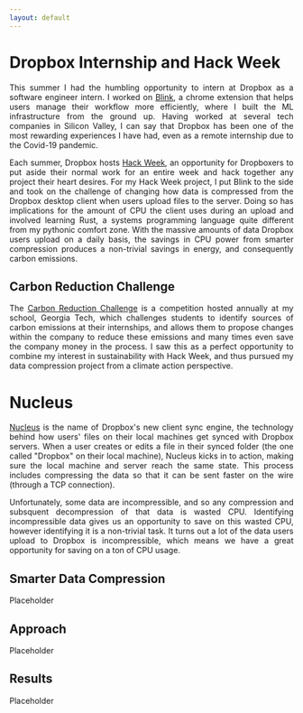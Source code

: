 ```yaml
---
layout: default
---
```


# Dropbox Internship and Hack Week

<p align="justify">
This summer I had the humbling opportunity to intern at Dropbox as a software engineer intern. I worked on <a href="https://www.blinkapp.io/" target="_blank">Blink</a>, a chrome extension that helps users manage their workflow more efficiently, where I built the ML infrastructure from the ground up. Having worked at several tech companies in Silicon Valley, I can say that Dropbox has been one of the most rewarding experiences I have had, even as a remote internship due to the Covid-19 pandemic.
</p>

<p align="justify">
Each summer, Dropbox hosts <a href="https://blog.dropbox.com/topics/inside-dbx/be-a-force-for-change--hack-week-2019" target="_blank">Hack Week</a>, an opportunity for Dropboxers to put aside their normal work for an entire week and hack together any project their heart desires. For my Hack Week project, I put Blink to the side and took on the challenge of changing how data is compressed from the Dropbox desktop client when users upload files to the server. Doing so has implications for the amount of CPU the client uses during an upload and involved learning Rust, a systems programming language quite different from my pythonic comfort zone. With the massive amounts of data Dropbox users upload on a daily basis, the savings in CPU power from smarter compression produces a non-trivial savings in energy, and consequently carbon emissions.
</p>


## Carbon Reduction Challenge

<p align="justify">
The <a href="https://www.carbonreductionchallenge.org/" target="_blank">Carbon Reduction Challenge</a> is a competition hosted annually at my school, Georgia Tech, which challenges students to identify sources of carbon emissions at their internships, and allows them to propose changes within the company to reduce these emissions and many times even save the company money in the process. I saw this as a perfect opportunity to combine my interest in sustainability with Hack Week, and thus pursued my data compression project from a climate action perspective.
</p>


# Nucleus

<p align="justify">
<a href="https://dropbox.tech/infrastructure/rewriting-the-heart-of-our-sync-engine" target="_blank">Nucleus</a> is the name of Dropbox's new client sync engine, the technology behind how users' files on their local machines get synced with Dropbox servers. When a user creates or edits a file in their synced folder (the one called "Dropbox" on their local machine), Nucleus kicks in to action, making sure the local machine and server reach the same state. This process includes compressing the data so that it can be sent faster on the wire (through a TCP connection).
</p>

<p align="justify">
Unfortunately, some data are incompressible, and so any compression and subsquent decompression of that data is wasted CPU. Identifying incompressible data gives us an opportunity to save on this wasted CPU, however identifying it is a non-trivial task. It turns out a lot of the data users upload to Dropbox is incompressible, which means we have a great opportunity for saving on a ton of CPU usage.
</p>

## Smarter Data Compression

<p align="justify">
Placeholder
</p>

## Approach

<p align="justify">
Placeholder
</p>

## Results

<p align="justify">
Placeholder
</p>

